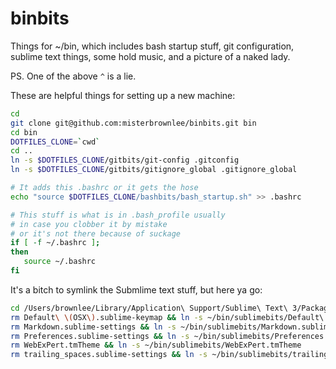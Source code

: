 binbits
=======

Things for ~/bin, which includes bash startup stuff, git configuration, sublime text things, some hold music, and a picture of a naked lady.

PS. One of the above `^` is a lie.

These are helpful things for setting up a new machine:
```bash
cd
git clone git@github.com:misterbrownlee/binbits.git bin
cd bin
DOTFILES_CLONE=`cwd`
cd ..
ln -s $DOTFILES_CLONE/gitbits/git-config .gitconfig
ln -s $DOTFILES_CLONE/gitbits/gitignore_global .gitignore_global

# It adds this .bashrc or it gets the hose
echo "source $DOTFILES_CLONE/bashbits/bash_startup.sh" >> .bashrc

# This stuff is what is in .bash_profile usually
# in case you clobber it by mistake
# or it's not there because of suckage
if [ -f ~/.bashrc ]; 
then
   source ~/.bashrc
fi
```

It's a bitch to symlink the Submlime text stuff, but here ya go:
```bash
cd /Users/brownlee/Library/Application\ Support/Sublime\ Text\ 3/Packages/User
rm Default\ \(OSX\).sublime-keymap && ln -s ~/bin/sublimebits/Default\ \(OSX\).sublime-keymap
rm Markdown.sublime-settings && ln -s ~/bin/sublimebits/Markdown.sublime-settings
rm Preferences.sublime-settings && ln -s ~/bin/sublimebits/Preferences.sublime-settings
rm WebExPert.tmTheme && ln -s ~/bin/sublimebits/WebExPert.tmTheme
rm trailing_spaces.sublime-settings && ln -s ~/bin/sublimebits/trailing_spaces.sublime-settings
```
